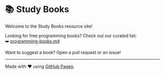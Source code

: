 # 📚 Study Books

Welcome to the Study Books resource site!

Looking for free programming books? Check out our curated list:  
➡️ [programming-books.md](./programming-books.md)

Want to suggest a book? Open a pull request or an issue!

---

Made with ❤️ using [GitHub Pages](https://pages.github.com/).